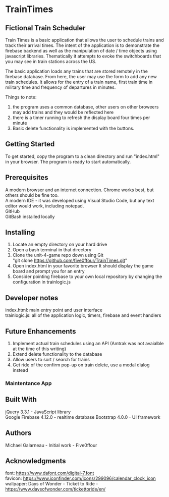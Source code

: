 # TrainTimes

## Fictional Train Scheduler
 Train Times is a basic application that allows the user to schedule trains and track their arrival times.   The intent of the application is to demonstrate the firebase backend as well as the manipulation of date / time objects using javascript libraries.  Thematically it attempts to evoke the switchboards that you may see in train stations across the US.

 The basic application loads any trains that are stored remotely in the firebase database.  From here, the user may use the form to add any new train schedules.   It allows for the entry of a train name,  first train time in military time and frequency of departures in minutes.   

 Things to note:
 1) the program uses a common database, other users on other broweers may add trains and they would be reflected here
 2) there is a timer running to refresh the display board four times per minute
 3) Basic delete functionality is implemented with the buttons. 

## Getting Started
To get started,  copy the program to a clean directory and run "index.html" in your browser.   The program is ready to start automatically.  

## Prerequisites
A modern browser and an internet connection.   Chrome works best, but others should be fine too.  
A modern IDE - it was developed using Visual Studio Code, but any text editor would work, including notepad.  
GitHub   
GitBash installed locally  

## Installing
1.  Locate an empty directory on your hard drive
2.  Open a bash terminal in that directory
3.  Clone the unit-4-game repo down using  Git   
         "git clone https://github.com/five0ffour/TrainTimes.git"
4.  Open index.html in your favorite browser
        It should display the game board and prompt you for an entry
5.  Consider pointing firebase to your own local repository by changing the configuration in trainlogic.js

## Developer notes
index.html:  main entry point and user interface   
trainlogic.js:  all of the application logic, timers, firebase and event handlers  
  
## Future Enhancements
1) Implement actual train schedules using an API (Amtrak was not avaialble at the time of this writing)  
2) Extend delete functionality to the database  
3) Allow users to sort / search for trains  
4) Get ride of the confirm pop-up on train delete, use a modal dialog instead

### Maintentance App  

## Built With
jQuery 3.3.1 - JavaScript library  
Google Firebase 4.12.0 - realtime database
Bootstrap 4.0.0 - UI framework

## Authors
Michael Galarneau - Initial work - Five0ffour

## Acknowledgments
font: https://www.dafont.com/digital-7.font  
favicon:  https://www.iconfinder.com/icons/299096/calendar_clock_icon  
wallpaper:  Days of Wonder - Ticket to Ride -https://www.daysofwonder.com/tickettoride/en/  